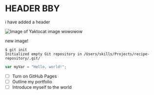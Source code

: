 # HEADER BBY #

i have added a header

![Image of Yaktocat image wowowow](https://octodex.github.com/images/yaktocat.png)

new image!

```
$ git init
Initialized empty Git repository in /Users/skills/Projects/recipe-repository/.git/
```

``` javascript
var myVar = "Hello, world!";
```

- [ ] Turn on GitHub Pages
- [ ] Outline my portfolio
- [ ] Introduce myself to the world
